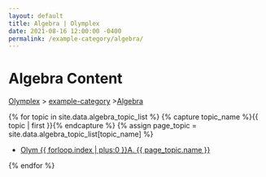 ```yaml
---
layout: default
title: Algebra | Olymplex
date: 2021-08-16 12:00:00 -0400
permalink: /example-category/algebra/
---
```

<h1>Algebra Content</h1>
<p><a href="https://example.com">Olymplex</a> > <a href="https://example.com">example-category</a> ><a href="https://example.com">Algebra</a></p>
{% for topic in site.data.algebra_topic_list %}
{% capture topic_name %}{{ topic | first }}{% endcapture %}
{% assign page_topic = site.data.algebra_topic_list[topic_name] %}
  <ul class="actions fit big">
  <li><a href="{{ site.baseurl }}{{ page.permalink}}olym-{{ forloop.index | plus:0 }}a" class="button fit big">Olym {{ forloop.index | plus:0 }}A. {{ page_topic.name }}</a></li>
  </ul>
{% endfor %}
